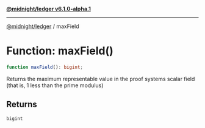 [**@midnight/ledger v6.1.0-alpha.1**](../README.md)

***

[@midnight/ledger](../globals.md) / maxField

# Function: maxField()

```ts
function maxField(): bigint;
```

Returns the maximum representable value in the proof systems scalar field
(that is, 1 less than the prime modulus)

## Returns

`bigint`
